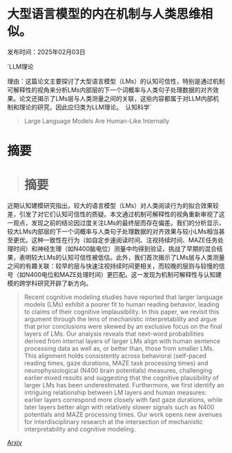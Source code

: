 # 大型语言模型的内在机制与人类思维相似。

发布时间：2025年02月03日

`LLM理论

理由：这篇论文主要探讨了大型语言模型（LMs）的认知可信性，特别是通过机制可解释性的视角来分析LMs内部层的下一个词概率与人类句子处理数据的对齐效果。论文还揭示了LMs层与人类测量之间的关联，这些内容都属于对LLM内部机制和理论的研究，因此应归类为LLM理论。` `认知科学`

> Large Language Models Are Human-Like Internally

# 摘要

> # 摘要
近期认知建模研究指出，较大的语言模型（LMs）对人类阅读行为的拟合效果较差，引发了对它们认知可信性的质疑。本文通过机制可解释性的视角重新审视了这一观点，发现之前的结论因过度关注LMs的最终层而存在偏差。我们的分析显示，较大LMs内部层的下一个词概率与人类句子处理数据的对齐效果与较小LMs相当甚至更优。这种一致性在行为（如自定步速阅读时间、注视持续时间、MAZE任务处理时间）和神经生理（如N400脑电位）测量中均得到验证，挑战了早期的混合结果，表明较大LMs的认知可信性被低估。此外，我们首次揭示了LMs层与人类测量之间的有趣关联：较早的层与快速注视持续时间更相关，而较晚的层则与较慢的信号（如N400电位和MAZE处理时间）更匹配。这一发现为机制可解释性与认知建模的跨学科研究开辟了新方向。

> Recent cognitive modeling studies have reported that larger language models (LMs) exhibit a poorer fit to human reading behavior, leading to claims of their cognitive implausibility. In this paper, we revisit this argument through the lens of mechanistic interpretability and argue that prior conclusions were skewed by an exclusive focus on the final layers of LMs. Our analysis reveals that next-word probabilities derived from internal layers of larger LMs align with human sentence processing data as well as, or better than, those from smaller LMs. This alignment holds consistently across behavioral (self-paced reading times, gaze durations, MAZE task processing times) and neurophysiological (N400 brain potentials) measures, challenging earlier mixed results and suggesting that the cognitive plausibility of larger LMs has been underestimated. Furthermore, we first identify an intriguing relationship between LM layers and human measures: earlier layers correspond more closely with fast gaze durations, while later layers better align with relatively slower signals such as N400 potentials and MAZE processing times. Our work opens new avenues for interdisciplinary research at the intersection of mechanistic interpretability and cognitive modeling.

[Arxiv](https://arxiv.org/abs/2502.01615)